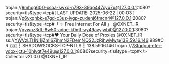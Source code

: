 trojan://9mhog600-xsoa-swxc-n793-39qo447cyu7u@127.0.0.1:1080?security=tls&type=tcp#[ LAST UPDATE: 2025-06-22 | 00:03 ]
trojan://p6yxqnbk-e7gd-c3uz-ivgp-zudenj6fmcn4@127.0.0.1:2080?security=tls&type=tcp#「 ✨ Free Internet For All 」 @OXNET_IR
trojan://qvwnz3dt-8w50-adoe-k0m1-vy49avyjwbi0@127.0.0.1:3080?security=tls&type=tcp#❤️ Your Daily Dose of Proxies @OXNET_IR
ss://YWVzLTI1Ni1jZmI6ZjhmN2FDemNQS2JzRjhwMw@138.59.16.146:989#CR 🇨🇷 ┇ SHADOWSOCKS-TCP-NTLS ┇ 138.59.16.146
trojan://78tqdpuj-efer-ydox-jctu-10hlvqt7e49u@127.0.0.1:8080?security=tls&type=tcp#</> Collector v21.0.0 @OXNET_IR